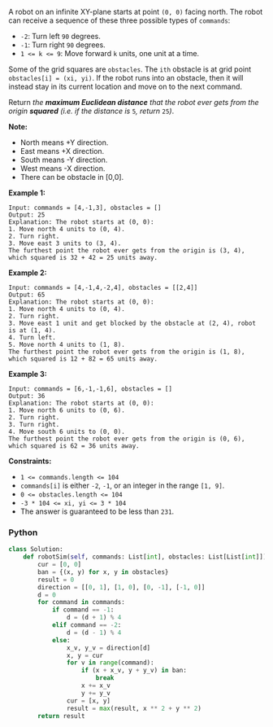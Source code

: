 A robot on an infinite XY-plane starts at point  `(0, 0)`  facing north. The robot can receive a sequence of these three
possible types of  `commands`:

- `-2`: Turn left  `90`  degrees.
- `-1`: Turn right  `90`  degrees.
- `1 <= k <= 9`: Move forward  `k`  units, one unit at a time.

Some of the grid squares are  `obstacles`. The  `ith`  obstacle is at grid point  `obstacles[i] = (xi, yi)`. If the
robot runs into an obstacle, then it will instead stay in its current location and move on to the next command.

Return  _the  **maximum Euclidean distance**  that the robot ever gets from the origin  **squared**  (i.e. if the
distance is_ `5`_, return_ `25`_)_.

**Note:**

- North means +Y direction.
- East means +X direction.
- South means -Y direction.
- West means -X direction.
- There can be obstacle in [0,0].

**Example 1:**

```
Input: commands = [4,-1,3], obstacles = []
Output: 25
Explanation: The robot starts at (0, 0):
1. Move north 4 units to (0, 4).
2. Turn right.
3. Move east 3 units to (3, 4).
The furthest point the robot ever gets from the origin is (3, 4), which squared is 32 + 42 = 25 units away.
```

**Example 2:**

```
Input: commands = [4,-1,4,-2,4], obstacles = [[2,4]]
Output: 65
Explanation: The robot starts at (0, 0):
1. Move north 4 units to (0, 4).
2. Turn right.
3. Move east 1 unit and get blocked by the obstacle at (2, 4), robot is at (1, 4).
4. Turn left.
5. Move north 4 units to (1, 8).
The furthest point the robot ever gets from the origin is (1, 8), which squared is 12 + 82 = 65 units away.
```

**Example 3:**

```
Input: commands = [6,-1,-1,6], obstacles = []
Output: 36
Explanation: The robot starts at (0, 0):
1. Move north 6 units to (0, 6).
2. Turn right.
3. Turn right.
4. Move south 6 units to (0, 0).
The furthest point the robot ever gets from the origin is (0, 6), which squared is 62 = 36 units away.
```

**Constraints:**

- `1 <= commands.length <= 104`
- `commands[i]`  is either  `-2`,  `-1`, or an integer in the range  `[1, 9]`.
- `0 <= obstacles.length <= 104`
- `-3 * 104 <= xi, yi <= 3 * 104`
- The answer is guaranteed to be less than  `231`.

### Python

```py
class Solution:
    def robotSim(self, commands: List[int], obstacles: List[List[int]]) -> int:
        cur = [0, 0]
        ban = {(x, y) for x, y in obstacles}
        result = 0
        direction = [[0, 1], [1, 0], [0, -1], [-1, 0]]
        d = 0
        for command in commands:
            if command == -1:
                d = (d + 1) % 4
            elif command == -2:
                d = (d - 1) % 4
            else:
                x_v, y_v = direction[d]
                x, y = cur
                for v in range(command):
                    if (x + x_v, y + y_v) in ban:
                        break
                    x += x_v
                    y += y_v
                cur = [x, y]
                result = max(result, x ** 2 + y ** 2)
        return result
```
